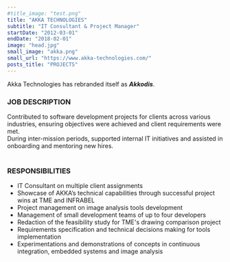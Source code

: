 ```yaml
---
#title_image: "test.png"
title: "AKKA TECHNOLOGIES"
subtitle: "IT Consultant & Project Manager"
startDate: "2012-03-01"
endDate: "2018-02-01"
image: "head.jpg"
small_image: "akka.png"
small_url: "https://www.akka-technologies.com/"
posts_title: "PROJECTS"
---
```


Akka Technologies has rebranded itself as <b><i>Akkodis</i></b>.

<h3>JOB DESCRIPTION</h3>
Contributed to software development projects for clients across various industries, ensuring objectives were achieved and client requirements were met.<br>
During inter-mission periods, supported internal IT initiatives and assisted in onboarding and mentoring new hires.<br>
<br>

<h3>RESPONSIBILITIES</h3>
<ul>
<li>IT Consultant on multiple client assignments</li>
<li>Showcase of AKKA’s technical capabilities through successful project wins at TME and INFRABEL</li>
<li>Project management on image analysis tools development</li>
<li>Management of small development teams of up to four developers</li>
<li>Redaction of the feasibility study for TME's drawing comparison project</li>
<li>Requirements specification and technical decisions making for tools implementation</li>
<li>Experimentations and demonstrations of concepts in continuous integration, embedded systems and image analysis</li>
</ul>
